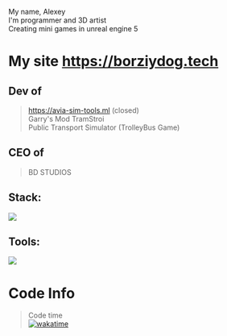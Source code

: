 My name, Alexey <br />
I'm programmer and 3D artist <br />
Creating mini games in unreal engine 5<br />
# My site https://borziydog.tech
## Dev of <br />
>https://avia-sim-tools.ml (closed)<br />
>Garry's Mod TramStroi <br />
>Public Transport Simulator (TrolleyBus Game) <br />
## CEO of <br />
> BD STUDIOS
## Stack:
<img src="https://skillicons.dev/icons?i=html,css,js,ts,nodejs,mysql,py,postgres,vue,react,flask,mongodb,unreal,lua&perline=50" />

## Tools:

<img src="https://skillicons.dev/icons?i=git,vscode,figma,cloudflare,github,blender" />

# Code Info
>Code time<br />
[![wakatime](https://wakatime.com/badge/user/018ba99c-e9c6-417d-a742-232d13ec020e.svg)](https://wakatime.com/@018ba99c-e9c6-417d-a742-232d13ec020e)
